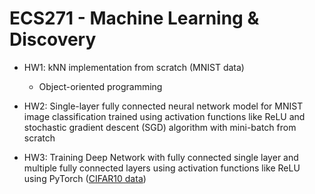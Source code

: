 # ECS271 - Machine Learning & Discovery

- HW1: kNN implementation from scratch (MNIST data)
  -   Object-oriented programming 

- HW2: Single-layer fully connected neural network model for MNIST image classification trained using activation functions like ReLU and stochastic gradient descent (SGD) algorithm with mini-batch from scratch 

- HW3: Training Deep Network with fully connected single layer and multiple fully connected layers using activation functions like ReLU using PyTorch ([CIFAR10 data](https://www.cs.toronto.edu/~kriz/cifar.html))
